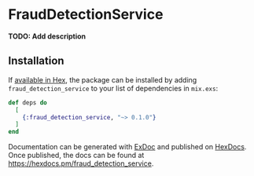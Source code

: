 # FraudDetectionService

**TODO: Add description**

## Installation

If [available in Hex](https://hex.pm/docs/publish), the package can be installed
by adding `fraud_detection_service` to your list of dependencies in `mix.exs`:

```elixir
def deps do
  [
    {:fraud_detection_service, "~> 0.1.0"}
  ]
end
```

Documentation can be generated with [ExDoc](https://github.com/elixir-lang/ex_doc)
and published on [HexDocs](https://hexdocs.pm). Once published, the docs can
be found at <https://hexdocs.pm/fraud_detection_service>.

